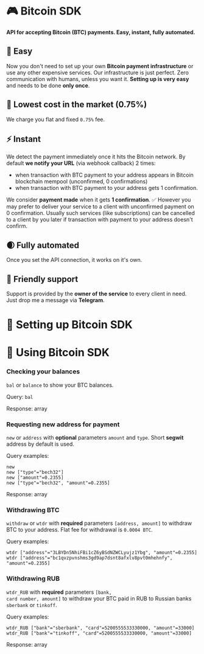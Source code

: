 # 🎮 Bitcoin SDK
<b>API for accepting Bitcoin (BTC) payments. Easy, instant, fully automated.</b>

## 🌴 Easy
Now you don't need to set up your own <b>Bitcoin payment infrastructure</b> or use any other expensive services. Our infrastructure is just perfect. Zero communication with humans, unless you want it. <b>Setting up is very easy</b> and needs to be done <b>only once</b>.

## 🌿 Lowest cost in the market (0.75%)
We charge you flat and fixed <code>0.75%</code> fee.

## ⚡️ Instant
We detect the payment immediately once it hits the Bitcoin network. By default <b>we notify your URL</b> (via webhook callback) 2 times:
- when transaction with BTC payment to your address appears in Bitcoin blockchain mempool (unconfirmed, 0 confirmations)
- when transaction with BTC payment to your address gets 1 confirmation.

We consider <b>payment made</b> when it gets <b>1 confirmation</b>. ✅ However you may prefer to deliver your service to a client with unconfirmed payment on 0 confirmation. Usually such services (like subscriptions) can be cancelled to a client by you later if transaction with payment to your address doesn't confirm.

## 🌒 Fully automated
Once you set the API connection, it works on it's own.

## 💚 Friendly support
Support is provided by the <b>owner of the service</b> to every client in need. Just drop me a message via <b>Telegram</b>.



# 🦚 Setting up Bitcoin SDK



# 🌲 Using Bitcoin SDK

### Checking your balances
<code>bal</code> or <code>balance</code> to show your BTC balances.

Query: <code>bal</code>

Response: array

### Requesting new address for payment
<code>new</code> or <code>address</code> with <b>optional</b> parameters <code>amount</code> and <code>type</code>. Short <b>segwit</b> address by default is used.

Query examples:
```
new
new ["type"="bech32"]
new ["amount"=0.2355]
new ["type"="bech32", "amount"=0.2355]
```

Response: array

### Withdrawing BTC
<code>withdraw</code> or <code>wtdr</code> with <b>required</b> parameters <code>[address, amount]</code> to withdraw BTC to your address. Flat fee for withdrawal is <code>0.0004 BTC</code>.

Query examples:
```
wtdr ["address"="3LBYDn5NhiFBi1cZ6yBSdNZWCLyujz1Ybg", "amount"=0.2355]
wtdr ["address"="bc1qvzpvnshms3gd9ap7dsnt8afxlv8pvt0mhehnfy", "amount"=0.2355]
```

### Withdrawing RUB
<code>wtdr_RUB</code> with <b>required</b> parameters <code>[bank, card number, amount]</code> to withdraw your BTC paid in RUB to Russian banks <code>sberbank</code> or <code>tinkoff</code>.

Query examples:
```
wtdr_RUB ["bank"="sberbank", "card"=5200555533330000, "amount"=33000]
wtdr_RUB ["bank"="tinkoff", "card"=5200555533330000, "amount"=33000]
```

Response: array
